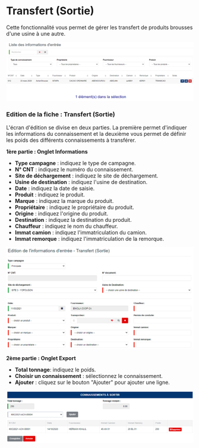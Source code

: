 # Transfert (Sortie)

Cette fonctionnalité vous permet de gérer les transfert de produits brousses d'une usine à une autre.

![](<../../../.gitbook/assets/infoEntreeListe (8).PNG>)

### **Edition de la fiche : Transfert (Sortie)**

L'écran d'édition se divise en deux parties. La première permet d'indiquer les informations du connaissement et la deuxième vous permet de définir les  poids des différents connaissements à transférer.

**1ère partie : Onglet Informations**

* **Type campagne** : indiquez le type de campagne.
* **N° CNT** : indiquez le numéro du connaissement.
* **Site de déchargement** : indiquez le site de déchargement.
* **Usine de destination** : indiquez l'usine de destination.
* **Date** : indiquez la date de saisie.
* **Produit** : indiquez le produit.
* **Marque** : indiquez la marque du produit.
* **Propriétaire** : indiquez le propriétaire du produit.
* **Origine** : indiquez l'origine du produit.
* **Destination** : indiquez la destination du produit.
* **Chauffeur** : indiquez le nom du chauffeur.
* **Immat camion** : indiquez l'immatriculation du camion.
* **Immat remorque** : indiquez l'immatriculation de la remorque.

![](../../../.gitbook/assets/transfertSortie1.PNG)

**2ème partie : Onglet Export**

* **Total tonnage**: indiquez le poids.
* **Choisir un connaissement** : sélectionnez le connaissement.
* **Ajouter** : cliquez sur le bouton "Ajouter" pour ajouter une ligne.

![](../../../.gitbook/assets/transfertSortie2.PNG)
